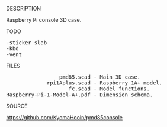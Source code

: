 
DESCRIPTION

Raspberry Pi console 3D case.

TODO
<pre>
-sticker slab
-kbd
-vent
</pre>

FILES

<pre>
                 pmd85.scad - Main 3D case.
             rpi1Aplus.scad - Raspberry 1A+ model.
                    fc.scad - Model functions.
Raspberry-Pi-1-Model-A+.pdf - Dimension schema.
</pre>

SOURCE

https://github.com/KyomaHooin/pmd85console

